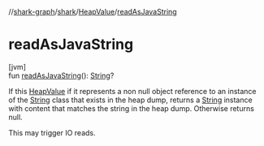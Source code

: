//[shark-graph](../../../index.md)/[shark](../index.md)/[HeapValue](index.md)/[readAsJavaString](read-as-java-string.md)

# readAsJavaString

[jvm]\
fun [readAsJavaString](read-as-java-string.md)(): [String](https://kotlinlang.org/api/latest/jvm/stdlib/kotlin/-string/index.html)?

If this [HeapValue](index.md) if it represents a non null object reference to an instance of the [String](https://kotlinlang.org/api/latest/jvm/stdlib/kotlin/-string/index.html) class that exists in the heap dump, returns a [String](https://kotlinlang.org/api/latest/jvm/stdlib/kotlin/-string/index.html) instance with content that matches the string in the heap dump. Otherwise returns null.

This may trigger IO reads.
